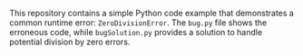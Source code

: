 This repository contains a simple Python code example that demonstrates a common runtime error: `ZeroDivisionError`. The `bug.py` file shows the erroneous code, while `bugSolution.py` provides a solution to handle potential division by zero errors.